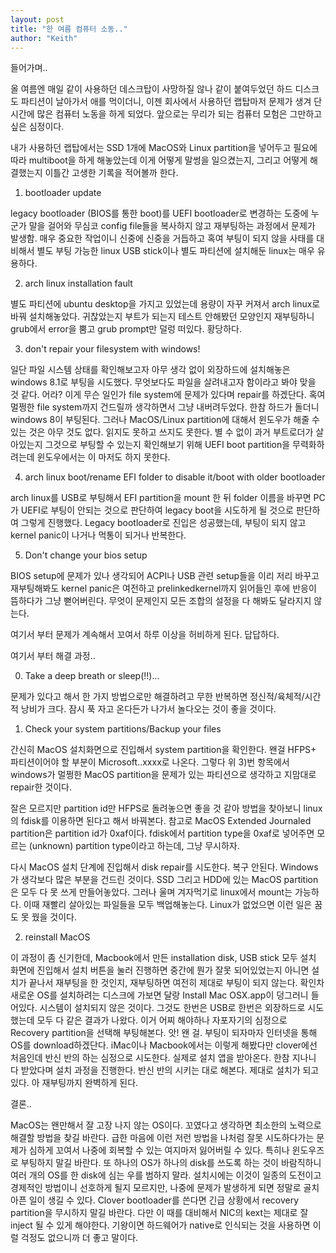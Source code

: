 ```yaml
---
layout: post
title: "한 여름 컴퓨터 소동.."
author: "Keith"
---
```



들어가며..




올 여름엔 매일 같이 사용하던 데스크탑이 사망하질 않나 같이 붙여두었던 하드 디스크도 파티션이 날아가서 애를 먹이더니, 이젠 회사에서 사용하던 랩탑마저 문제가 생겨 단시간에 많은 컴퓨터 노동을 하게 되었다. 앞으로는 무리가 되는 컴퓨터 모험은 그만하고 싶은 심정이다.




내가 사용하던 랩탑에서는 SSD 1개에 MacOS와 Linux partition을 넣어두고 필요에 따라 multiboot을 하게 해놓았는데 이게 어떻게 말썽을 일으켰는지, 그리고 어떻게 해결했는지 이틀간 고생한 기록을 적어볼까 한다.




1) bootloader update




legacy bootloader (BIOS를 통한 boot)를 UEFI bootloader로 변경하는 도중에 누군가 말을 걸어와 무심코 config file들을 복사하지 않고 재부팅하는 과정에서 문제가 발생함. 매우 중요한 작업이니 신중에 신중을 거듭하고 혹여 부팅이 되지 않을 사태를 대비해서 별도 부팅 가능한 linux USB stick이나 별도 파티션에 설치해둔 linux는 매우 유용하다.




2) arch linux installation fault




별도 파티션에 ubuntu desktop을 가지고 있었는데 용량이 자꾸 커져서 arch linux로 바꿔 설치해놓았다. 귀찮았는지 부트가 되는지 테스트 안해봤던 모양인지 재부팅하니 grub에서 error을 뿜고 grub prompt만 덜렁 떠있다. 황당하다.




3) don't repair your filesystem with windows!




일단 파일 시스템 상태를 확인해보고자 아무 생각 없이 외장하드에 설치해놓은 windows 8.1로 부팅을 시도했다. 무엇보다도 파일을 살려내고자 함이라고 봐야 맞을 것 같다. 어라? 이게 무슨 일인가 file system에 문제가 있다며 repair를 하겠단다. 혹여 멀쩡한 file system까지 건드릴까 생각하면서 그냥 내버려두었다. 한참 하드가 돌더니 windows 8이 부팅된다. 그러나 MacOS/Linux partition에 대해서 윈도우가 해줄 수 있는 것은 아무 것도 없다. 읽지도 못하고 쓰지도 못한다. 별 수 없이 과거 부트로더가 살아있는지 그것으로 부팅할 수 있는지 확인해보기 위해 UEFI boot partition을 무력화하려는데 윈도우에서는 이 마저도 하지 못한다.




4) arch linux boot/rename EFI folder to disable it/boot with older bootloader




arch linux를 USB로 부팅해서 EFI partition을 mount 한 뒤 folder 이름을 바꾸면 PC가 UEFI로 부팅이 안되는 것으로 판단하여 legacy boot을 시도하게 될 것으로 판단하여 그렇게 진행했다. Legacy bootloader로 진입은 성공했는데, 부팅이 되지 않고 kernel panic이 나거나 먹통이 되거나 반복한다.




5) Don't change your bios setup




BIOS setup에 문제가 있나 생각되어 ACPI나 USB 관련 setup들을 이리 저리 바꾸고 재부팅해봐도 kernel panic은 여전하고 prelinkedkernel까지 읽어들인 후에 반응이 뜸하다가 그냥 뻗어버린다. 무엇이 문제인지 모든 조합의 설정을 다 해봐도 달라지지 않는다.




여기서 부터 문제가 계속해서 꼬여서 하루 이상을 허비하게 된다. 답답하다.




여기서 부터 해결 과정..




0) Take a deep breath or sleep(!!)...




문제가 있다고 해서 한 가지 방법으로만 해결하려고 무한 반복하면 정신적/육체적/시간적 낭비가 크다. 잠시 푹 자고 온다든가 나가서 놀다오는 것이 좋을 것이다.




1) Check your system partitions/Backup your files




간신히 MacOS 설치화면으로 진입해서 system partition을 확인한다. 왠걸 HFPS+ 파티션이어야 할 부분이 Microsoft..xxxx로 나온다. 그렇다 위 3)번 항목에서 windows가 멀쩡한 MacOS partition을 문제가 있는 파티션으로 생각하고 지맘대로 repair한 것이다.




잘은 모르지만 partition id만 HFPS로 돌려놓으면 좋을 것 같아 방법을 찾아보니 linux의 fdisk를 이용하면 된다고 해서 바꿔본다. 참고로 MacOS Extended Journaled partition은 partition id가 0xaf이다. fdisk에서 partition type을 0xaf로 넣어주면 모르는 (unknown) partition type이라고 하는데, 그냥 무시하자.




다시 MacOS 설치 단계에 진입해서 disk repair를 시도한다. 복구 안된다. Windows가 생각보다 많은 부분을 건드린 것이다. SSD 그리고 HDD에 있는 MacOS partition은 모두 다 못 쓰게 만들어놓았다. 그러나 울며 겨자먹기로 linux에서 mount는 가능하다. 이때 재빨리 살아있는 파일들을 모두 백업해놓는다. Linux가 없었으면 이런 일은 꿈도 못 꿨을 것이다.




2) reinstall MacOS




이 과정이 좀 신기한데, Macbook에서 만든 installation disk, USB stick 모두 설치 화면에 진입해서 설치 버튼을 눌러 진행하면 중간에 뭔가 잘못 되어있었는지 아니면 설치가 끝나서 재부팅을 한 것인지, 재부팅하면 여전히 제대로 부팅이 되지 않는다. 확인차 새로운 OS를 설치하려는 디스크에 가보면 달랑 Install Mac OSX.app이 덩그러니 들어있다. 시스템이 설치되지 않은 것이다. 그것도 한번은 USB로 한번은 외장하드로 시도했는데 모두 다 같은 결과가 나왔다. 이거 어찌 해야하나 자포자기의 심정으로 Recovery partition을 선택해 부팅해본다. 앗! 왠 걸. 부팅이 되자마자 인터넷을 통해 OS를 download하겠단다. iMac이나 Macbook에서는 이렇게 해봤다만 clover에선 처음인데 반신 반의 하는 심정으로 시도한다. 실제로 설치 앱을 받아온다. 한참 지나니 다 받았다며 설치 과정을 진행한다. 반신 반의 시키는 대로 해본다. 제대로 설치가 되고 있다. 아 재부팅까지 완벽하게 된다.




결론..




MacOS는 왠만해서 잘 고장 나지 않는 OS이다. 꼬였다고 생각하면 최소한의 노력으로 해결할 방법을 찾길 바란다. 급한 마음에 이런 저런 방법을 나처럼 잘못 시도하다가는 문제가 심하게 꼬여서 나중에 회복할 수 있는 여지마저 잃어버릴 수 있다. 특히나 윈도우즈로 부팅하지 말길 바란다. 또 하나의 OS가 하나의 disk를 쓰도록 하는 것이 바람직하니 여러 개의 OS를 한 disk에 심는 우를 범하지 말라. 설치시에는 이것이 일종의 도전이고 경제적인 방법이니 선호하게 될지 모르지만, 나중에 문제가 발생하게 되면 정말로 골치 아픈 일이 생길 수 있다. Clover bootloader를 쓴다면 긴급 상황에서 recovery partition을 무시하지 말길 바란다. 다만 이 때를 대비해서 NIC의 kext는 제대로 잘 inject 될 수 있게 해야한다. 기왕이면 하드웨어가 native로 인식되는 것을 사용하면 이럴 걱정도 없으니까 더 좋고 말이다.






